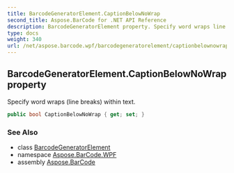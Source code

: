 ```yaml
---
title: BarcodeGeneratorElement.CaptionBelowNoWrap
second_title: Aspose.BarCode for .NET API Reference
description: BarcodeGeneratorElement property. Specify word wraps line breaks within text
type: docs
weight: 340
url: /net/aspose.barcode.wpf/barcodegeneratorelement/captionbelownowrap/
---
```

## BarcodeGeneratorElement.CaptionBelowNoWrap property

Specify word wraps (line breaks) within text.

```csharp
public bool CaptionBelowNoWrap { get; set; }
```

### See Also

* class [BarcodeGeneratorElement](../)
* namespace [Aspose.BarCode.WPF](../../../aspose.barcode.wpf/)
* assembly [Aspose.BarCode](../../../)



